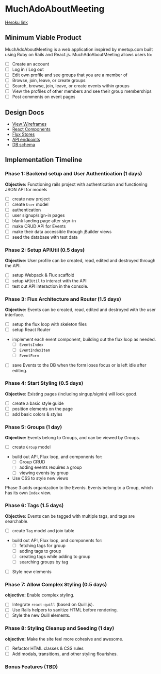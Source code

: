 # MuchAdoAboutMeeting

[Heroku link][heroku]

[heroku]: http://tranquil-citadel-25696.herokuapp.com/

## Minimum Viable Product

MuchAdoAboutMeeting is a web application inspired by meetup.com built using Ruby on Rails
and React.js. MuchAdoAboutMeeting allows users to:

<!-- This is a Markdown checklist. Use it to keep track of your
progress. Put an x between the brackets for a checkmark: [x] -->

- [ ] Create an account
- [ ] Log in / Log out
- [ ] Edit own profile and see groups that you are a member of
- [ ] Browse, join, leave, or create groups
- [ ] Search, browse, join, leave, or create events within groups
- [ ] View the profiles of other members and see their group memberships
- [ ] Post comments on event pages

## Design Docs
* [View Wireframes][views]
* [React Components][components]
* [Flux Stores][stores]
* [API endpoints][api-endpoints]
* [DB schema][schema]

[views]: ./docs/views.md
[components]: ./docs/components.md
[stores]: ./docs/stores.md
[api-endpoints]: ./docs/api-endpoints.md
[schema]: ./docs/schema.md

## Implementation Timeline

### Phase 1: Backend setup and User Authentication (1 days)

**Objective:** Functioning rails project with authentication and functioning JSON API for models

- [ ] create new project
- [ ] create `User` model
- [ ] authentication
- [ ] user signup/sign-in pages
- [ ] blank landing page after sign-in
- [ ] make CRUD API for Events
- [ ] make their data accessible through jBuilder views
- [ ] seed the database with test data

### Phase 2: Setup APIUtil (0.5 days)

**Objective:** User profile can be created, read, edited and destroyed through
the API.

- [ ] setup Webpack & Flux scaffold
- [ ] setup `APIUtil` to interact with the API
- [ ] test out API interaction in the console.

### Phase 3: Flux Architecture and Router (1.5 days)

**Objective:** Events can be created, read, edited and destroyed with the
user interface.

- [ ] setup the flux loop with skeleton files
- [ ] setup React Router
- implement each event component, building out the flux loop as needed.
  - [ ] `EventsIndex`
  - [ ] `EventIndexItem`
  - [ ] `EventForm`
- [ ] save Events to the DB when the form loses focus or is left idle
  after editing.

### Phase 4: Start Styling (0.5 days)

**Objective:** Existing pages (including singup/signin) will look good.

- [ ] create a basic style guide
- [ ] position elements on the page
- [ ] add basic colors & styles

### Phase 5: Groups (1 day)

**Objective:** Events belong to Groups, and can be viewed by Groups.

- [ ] create `Group` model
- build out API, Flux loop, and components for:
  - [ ] Group CRUD
  - [ ] adding events requires a group
  - [ ] viewing events by group
- Use CSS to style new views

Phase 3 adds organization to the Events. Events belong to a Group,
which has its own `Index` view.

### Phase 6: Tags (1.5 days)

**Objective:** Events can be tagged with multiple tags, and tags are searchable.

- [ ] create `Tag` model and join table
- build out API, Flux loop, and components for:
  - [ ] fetching tags for group
  - [ ] adding tags to group
  - [ ] creating tags while adding to group
  - [ ] searching groups by tag
- [ ] Style new elements

### Phase 7: Allow Complex Styling (0.5 days)

**objective:** Enable complex styling.

- [ ] Integrate `react-quill` (based on Quill.js).
- [ ] Use Rails helpers to sanitize HTML before rendering.
- [ ] Style the new Quill elements.

### Phase 8: Styling Cleanup and Seeding (1 day)

**objective:** Make the site feel more cohesive and awesome.

- [ ] Refactor HTML classes & CSS rules
- [ ] Add modals, transitions, and other styling flourishes.

### Bonus Features (TBD)


[phase-one]: ./docs/phases/phase1.md
[phase-two]: ./docs/phases/phase2.md
[phase-three]: ./docs/phases/phase3.md
[phase-four]: ./docs/phases/phase4.md
[phase-five]: ./docs/phases/phase5.md

